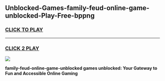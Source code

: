 
## Unblocked-Games-family-feud-online-game-unblocked-Play-Free-bppng
<h3>
<a href="https://premium76.site?title=family-feud-online-game-unblocked&ref=15A">CLICK TO PLAY</a></h3>
<hr>

<h3>
<a href="https://premium76.site?title=family-feud-online-game-unblocked&ref=15A">CLICK 2 PLAY</a>
  
</h3>

<a href="https://premium76.site?title=family-feud-online-game-unblocked&ref=15A"><img src="https://clearcache.store/games.png"></a>


**family-feud-online-game-unblocked games unblocked: Your Gateway to Fun and Accessible Online Gaming**
